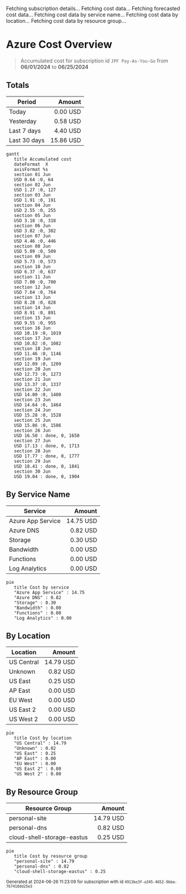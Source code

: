 Fetching subscription details...
Fetching cost data...
Fetching forecasted cost data...
Fetching cost data by service name...
Fetching cost data by location...
Fetching cost data by resource group...
# Azure Cost Overview

> Accumulated cost for subscription id `JPF Pay-As-You-Go` from **06/01/2024** to **06/25/2024**

## Totals

|Period|Amount|
|---|---:|
|Today|0.00 USD|
|Yesterday|0.58 USD|
|Last 7 days|4.40 USD|
|Last 30 days|15.86 USD|

```mermaid
gantt
   title Accumulated cost
   dateFormat  X
   axisFormat %s
   section 01 Jun
   USD 0.64 :0, 64
   section 02 Jun
   USD 1.27 :0, 127
   section 03 Jun
   USD 1.91 :0, 191
   section 04 Jun
   USD 2.55 :0, 255
   section 05 Jun
   USD 3.18 :0, 318
   section 06 Jun
   USD 3.82 :0, 382
   section 07 Jun
   USD 4.46 :0, 446
   section 08 Jun
   USD 5.09 :0, 509
   section 09 Jun
   USD 5.73 :0, 573
   section 10 Jun
   USD 6.37 :0, 637
   section 11 Jun
   USD 7.00 :0, 700
   section 12 Jun
   USD 7.64 :0, 764
   section 13 Jun
   USD 8.28 :0, 828
   section 14 Jun
   USD 8.91 :0, 891
   section 15 Jun
   USD 9.55 :0, 955
   section 16 Jun
   USD 10.19 :0, 1019
   section 17 Jun
   USD 10.82 :0, 1082
   section 18 Jun
   USD 11.46 :0, 1146
   section 19 Jun
   USD 12.09 :0, 1209
   section 20 Jun
   USD 12.73 :0, 1273
   section 21 Jun
   USD 13.37 :0, 1337
   section 22 Jun
   USD 14.00 :0, 1400
   section 23 Jun
   USD 14.64 :0, 1464
   section 24 Jun
   USD 15.28 :0, 1528
   section 25 Jun
   USD 15.86 :0, 1586
   section 26 Jun
   USD 16.50 : done, 0, 1650
   section 27 Jun
   USD 17.13 : done, 0, 1713
   section 28 Jun
   USD 17.77 : done, 0, 1777
   section 29 Jun
   USD 18.41 : done, 0, 1841
   section 30 Jun
   USD 19.04 : done, 0, 1904
```

## By Service Name

|Service|Amount|
|---|---:|
|Azure App Service|14.75 USD|
|Azure DNS|0.82 USD|
|Storage|0.30 USD|
|Bandwidth|0.00 USD|
|Functions|0.00 USD|
|Log Analytics|0.00 USD|

```mermaid
pie
   title Cost by service
   "Azure App Service" : 14.75
   "Azure DNS" : 0.82
   "Storage" : 0.30
   "Bandwidth" : 0.00
   "Functions" : 0.00
   "Log Analytics" : 0.00
```

## By Location

|Location|Amount|
|---|---:|
|US Central|14.79 USD|
|Unknown|0.82 USD|
|US East|0.25 USD|
|AP East|0.00 USD|
|EU West|0.00 USD|
|US East 2|0.00 USD|
|US West 2|0.00 USD|

```mermaid
pie
   title Cost by location
   "US Central" : 14.79
   "Unknown" : 0.82
   "US East" : 0.25
   "AP East" : 0.00
   "EU West" : 0.00
   "US East 2" : 0.00
   "US West 2" : 0.00
```

## By Resource Group

|Resource Group|Amount|
|---|---:|
|personal-site|14.79 USD|
|personal-dns|0.82 USD|
|cloud-shell-storage-eastus|0.25 USD|

```mermaid
pie
   title Cost by resource group
   "personal-site" : 14.79
   "personal-dns" : 0.82
   "cloud-shell-storage-eastus" : 0.25
```

<sup>Generated at 2024-06-26 11:23:09 for subscription with id `4913be3f-a345-4652-9bba-767418dd25e3`</sup>
